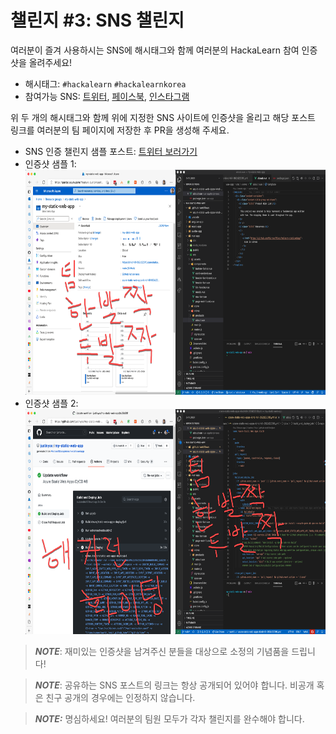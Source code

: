 # 챌린지 #3: SNS 챌린지 #

여러분이 즐겨 사용하시는 SNS에 해시태그와 함께 여러분의 HackaLearn 참여 인증샷을 올려주세요!

* 해시태그: `#hackalearn` `#hackalearnkorea`
* 참여가능 SNS: [트위터](https://twitter.com), [페이스북](https://facebook.com), [인스타그램](https://instagram.com)

위 두 개의 해시태그와 함께 위에 지정한 SNS 사이트에 인증샷을 올리고 해당 포스트 링크를 여러분의 팀 페이지에 저장한 후 PR을 생성해 주세요.

* SNS 인증 챌린지 샘플 포스트: [트위터 보러가기](https://twitter.com/justinchronicle/status/1422897213315837962)
* 인증샷 샘플 1:<br>
  <img src="./challenge-social-1.png" width="640" height="360" />
* 인증샷 샘플 2:<br>
  <img src="./challenge-social-2.png" width="640" height="360" />


> ***NOTE***: 재미있는 인증샷을 남겨주신 분들을 대상으로 소정의 기념품을 드립니다!

> ***NOTE***: 공유하는 SNS 포스트의 링크는 항상 공개되어 있어야 합니다. 비공개 혹은 친구 공개의 경우에는 인정하지 않습니다.

> ***NOTE:*** 명심하세요! 여러분의 팀원 모두가 각자 챌린지를 완수해야 합니다.
